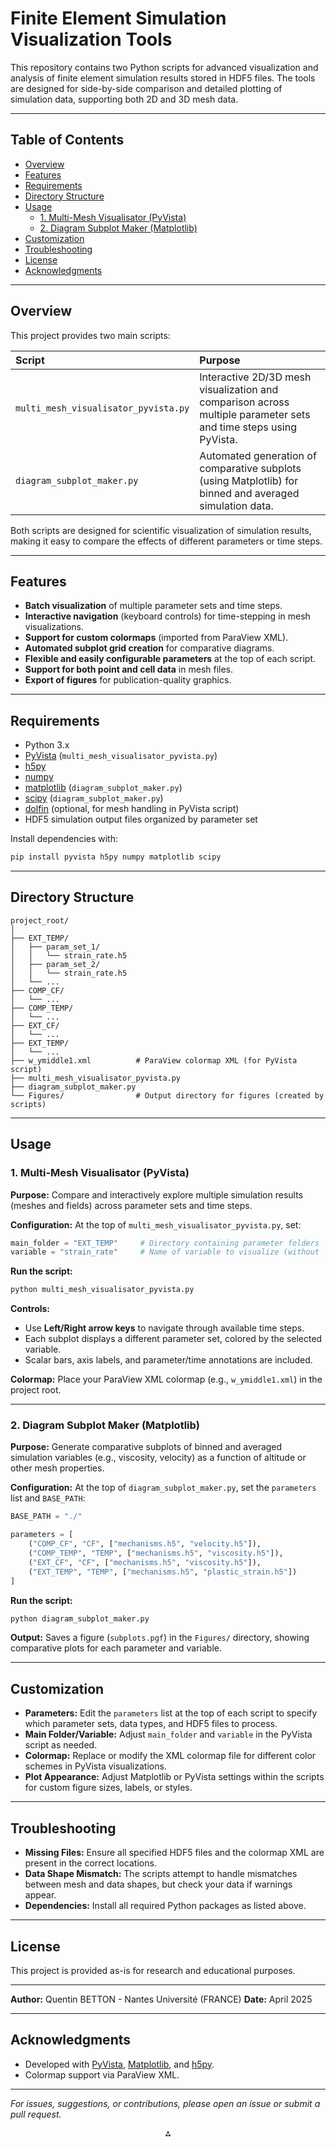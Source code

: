 # Finite Element Simulation Visualization Tools

This repository contains two Python scripts for advanced visualization and analysis of finite element simulation results stored in HDF5 files. The tools are designed for side-by-side comparison and detailed plotting of simulation data, supporting both 2D and 3D mesh data.

---

## Table of Contents

- [Overview](#overview)
- [Features](#features)
- [Requirements](#requirements)
- [Directory Structure](#directory-structure)
- [Usage](#usage)
    - [1. Multi-Mesh Visualisator (PyVista)](#1-multi-mesh-visualisator-pyvista)
    - [2. Diagram Subplot Maker (Matplotlib)](#2-diagram-subplot-maker-matplotlib)
- [Customization](#customization)
- [Troubleshooting](#troubleshooting)
- [License](#license)
- [Acknowledgments](#acknowledgments)

---

## Overview

This project provides two main scripts:


| Script | Purpose |
| :-- | :-- |
| `multi_mesh_visualisator_pyvista.py` | Interactive 2D/3D mesh visualization and comparison across multiple parameter sets and time steps using PyVista. |
| `diagram_subplot_maker.py` | Automated generation of comparative subplots (using Matplotlib) for binned and averaged simulation data. |

Both scripts are designed for scientific visualization of simulation results, making it easy to compare the effects of different parameters or time steps.

---

## Features

- **Batch visualization** of multiple parameter sets and time steps.
- **Interactive navigation** (keyboard controls) for time-stepping in mesh visualizations.
- **Support for custom colormaps** (imported from ParaView XML).
- **Automated subplot grid creation** for comparative diagrams.
- **Flexible and easily configurable parameters** at the top of each script.
- **Support for both point and cell data** in mesh files.
- **Export of figures** for publication-quality graphics.

---

## Requirements

- Python 3.x
- [PyVista](https://docs.pyvista.org/) (`multi_mesh_visualisator_pyvista.py`)
- [h5py](https://www.h5py.org/)
- [numpy](https://numpy.org/)
- [matplotlib](https://matplotlib.org/) (`diagram_subplot_maker.py`)
- [scipy](https://scipy.org/) (`diagram_subplot_maker.py`)
- [dolfin](https://fenicsproject.org/) (optional, for mesh handling in PyVista script)
- HDF5 simulation output files organized by parameter set

Install dependencies with:

```bash
pip install pyvista h5py numpy matplotlib scipy
```

---

## Directory Structure

```
project_root/
│
├── EXT_TEMP/
│   ├── param_set_1/
│   │   └── strain_rate.h5
│   ├── param_set_2/
│   │   └── strain_rate.h5
│   └── ...
├── COMP_CF/
│   └── ...
├── COMP_TEMP/
│   └── ...
├── EXT_CF/
│   └── ...
├── EXT_TEMP/
│   └── ...
├── w_ymiddle1.xml          # ParaView colormap XML (for PyVista script)
├── multi_mesh_visualisator_pyvista.py
├── diagram_subplot_maker.py
└── Figures/                # Output directory for figures (created by scripts)
```

---

## Usage

### 1. Multi-Mesh Visualisator (PyVista)

**Purpose:**
Compare and interactively explore multiple simulation results (meshes and fields) across parameter sets and time steps.

**Configuration:**
At the top of `multi_mesh_visualisator_pyvista.py`, set:

```python
main_folder = "EXT_TEMP"     # Directory containing parameter folders
variable = "strain_rate"     # Name of variable to visualize (without .h5 extension)
```

**Run the script:**

```bash
python multi_mesh_visualisator_pyvista.py
```

**Controls:**

- Use **Left/Right arrow keys** to navigate through available time steps.
- Each subplot displays a different parameter set, colored by the selected variable.
- Scalar bars, axis labels, and parameter/time annotations are included.

**Colormap:**
Place your ParaView XML colormap (e.g., `w_ymiddle1.xml`) in the project root.

---

### 2. Diagram Subplot Maker (Matplotlib)

**Purpose:**
Generate comparative subplots of binned and averaged simulation variables (e.g., viscosity, velocity) as a function of altitude or other mesh properties.

**Configuration:**
At the top of `diagram_subplot_maker.py`, set the `parameters` list and `BASE_PATH`:

```python
BASE_PATH = "./"

parameters = [
    ("COMP_CF", "CF", ["mechanisms.h5", "velocity.h5"]),
    ("COMP_TEMP", "TEMP", ["mechanisms.h5", "viscosity.h5"]),
    ("EXT_CF", "CF", ["mechanisms.h5", "viscosity.h5"]),
    ("EXT_TEMP", "TEMP", ["mechanisms.h5", "plastic_strain.h5"])
]
```

**Run the script:**

```bash
python diagram_subplot_maker.py
```

**Output:**
Saves a figure (`subplots.pgf`) in the `Figures/` directory, showing comparative plots for each parameter and variable.

---

## Customization

- **Parameters:**
Edit the `parameters` list at the top of each script to specify which parameter sets, data types, and HDF5 files to process.
- **Main Folder/Variable:**
Adjust `main_folder` and `variable` in the PyVista script as needed.
- **Colormap:**
Replace or modify the XML colormap file for different color schemes in PyVista visualizations.
- **Plot Appearance:**
Adjust Matplotlib or PyVista settings within the scripts for custom figure sizes, labels, or styles.

---

## Troubleshooting

- **Missing Files:**
Ensure all specified HDF5 files and the colormap XML are present in the correct locations.
- **Data Shape Mismatch:**
The scripts attempt to handle mismatches between mesh and data shapes, but check your data if warnings appear.
- **Dependencies:**
Install all required Python packages as listed above.

---

## License

This project is provided as-is for research and educational purposes.

---

**Author:**
Quentin BETTON - Nantes Université (FRANCE)
**Date:** April 2025

---

## Acknowledgments

- Developed with [PyVista](https://docs.pyvista.org/), [Matplotlib](https://matplotlib.org/), and [h5py](https://www.h5py.org/).
- Colormap support via ParaView XML.

---

*For issues, suggestions, or contributions, please open an issue or submit a pull request.*

<div style="text-align: center">⁂</div>

[^1]: https://ppl-ai-file-upload.s3.amazonaws.com/web/direct-files/50658283/73852cbd-a69c-40d5-8194-4daf86d18806/diagram_subplot_maker.py

[^2]: https://ppl-ai-file-upload.s3.amazonaws.com/web/direct-files/50658283/4232b6ef-ea0b-4e67-a102-63454f08e60d/multi_mesh_visualisator_pyvista.py

[^3]: https://codingnomads.com/python-101-documentation-readme

[^4]: https://hackernoon.com/how-to-create-an-engaging-readme-for-your-data-science-project-on-github

[^5]: https://packaging.python.org/guides/making-a-pypi-friendly-readme/

[^6]: https://ubc-library-rc.github.io/rdm/content/03_create_readme.html

[^7]: https://www.makeareadme.com

[^8]: https://realpython.com/readme-python-project/

[^9]: https://github.com/kwaldenphd/interactive-visualization-python/blob/main/README.md

[^10]: https://www.freecodecamp.org/news/how-to-write-a-good-readme-file/

[^11]: https://github.com/Atefeh97hmt/PythonPlottingExamples/blob/main/README.md

[^12]: https://geo-python.github.io/site/notebooks/L4/writing-scripts.html

[^13]: https://github.com/jmv74211/matplotlib/blob/master/README.md

[^14]: https://dev.to/documatic/how-to-write-an-awesome-readme-cfl

[^15]: https://matplotlib.org/stable/gallery/index.html

[^16]: https://github.com/PacktPublishing/Data-visualization-projects-in-python/blob/master/README.md

[^17]: https://pbpython.com/best-practices.html

[^18]: https://dev.to/scottydocs/how-to-write-a-kickass-readme-5af9

[^19]: https://github.com/sfbrigade/data-science-wg/blob/master/dswg_project_resources/Project-README-template.md

[^20]: https://cosmologist.info/cosmomc/readme_python.html

[^21]: https://prosem.genisys-gmbh.com/scripts-plot-basics.html

[^22]: https://www.youtube.com/watch?v=4ATucrptdYA
